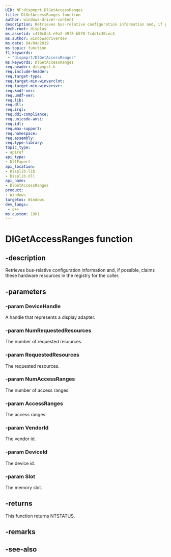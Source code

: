 ```yaml
---
UID: NF:dispmprt.DlGetAccessRanges
title: DlGetAccessRanges function
author: windows-driver-content
description: Retrieves bus-relative configuration information and, if possible, claims these hardware resources in the registry for the caller.
tech.root: display
ms.assetid: c430c0a1-e9a2-49f8-b578-7cdd1c30cec4
ms.author: windowsdriverdev
ms.date: 04/04/2019 
ms.topic: function
f1_keywords:
 - "dispmprt/DlGetAccessRanges"
ms.keywords: DlGetAccessRanges
req.header: dispmprt.h
req.include-header:
req.target-type:
req.target-min-winverclnt:
req.target-min-winversvr:
req.kmdf-ver:
req.umdf-ver:
req.lib:
req.dll:
req.irql: 
req.ddi-compliance:
req.unicode-ansi:
req.idl:
req.max-support:
req.namespace:
req.assembly:
req.type-library: 
topic_type: 
- apiref
api_type: 
- DllExport
api_location: 
- Displib.lib
- Displib.dll
api_name: 
- DlGetAccessRanges
product: 
- Windows
targetos: Windows
dev_langs:
 - c++
ms.custom: 19H1
---
```


# DlGetAccessRanges function


## -description

Retrieves bus-relative configuration information and, if possible, claims these hardware resources in the registry for the caller.

## -parameters

### -param DeviceHandle

A handle that represents a display adapter.

### -param NumRequestedResources

The number of requested resources.

### -param RequestedResources

The requested resources.

### -param NumAccessRanges

The number of access ranges.

### -param AccessRanges

The access ranges.

### -param VendorId

The vendor id.

### -param DeviceId

The device id.

### -param Slot

The memory slot.


## -returns

This function returns NTSTATUS.

## -remarks

## -see-also
